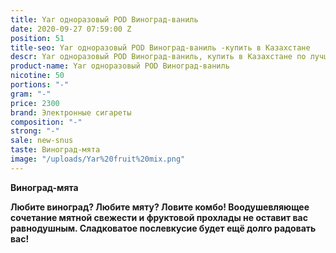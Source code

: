 ```yaml
---
title: Yar одноразовый POD Виноград-ваниль
date: 2020-09-27 07:59:00 Z
position: 51
title-seo: Yar одноразовый POD Виноград-ваниль -купить в Казахстане
descr: Yar одноразовый POD Виноград-ваниль, купить в Казахстане по лучшей цене
product-name: Yar одноразовый POD Виноград-ваниль
nicotine: 50
portions: "-"
gram: "-"
price: 2300
brand: Электронные сигареты
composition: "-"
strong: "-"
sale: new-snus
taste: Виноград-мята
image: "/uploads/Yar%20fruit%20mix.png"
---
```


**Виноград-мята**

**Любите виноград? Любите мяту? Ловите комбо! Воодушевляющее сочетание мятной свежести и фруктовой прохлады не оставит вас равнодушным. Сладковатое послевкусие будет ещё долго радовать вас!**